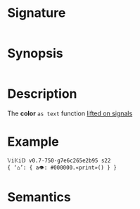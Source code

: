 # Signature
```vikid-signature
```

# Synopsis
```vikid-synopsis
```

# Description
The __color__ `as text` function [lifted on signals](/refman/concepts/pure_functions)

# Example
```vikid-script
𝕍i𝕂i𝔻 v0.7-750-g7e6c265e2b95 s22
{ ‘⌂’: { a👁: #000000.«print»() } }
```



# Semantics